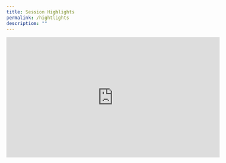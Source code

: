 ```yaml
---
title: Session Highlights
permalink: /hightlights
description: ""
---
```


<iframe width="560" height="315" src="https://www.youtube.com/embed/EBwKi65oLM4" title="YouTube video player" frameborder="0" allow="accelerometer; autoplay; clipboard-write; encrypted-media; gyroscope; picture-in-picture" allowfullscreen></iframe>